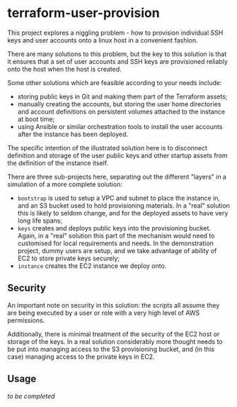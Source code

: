 # terraform-user-provision

This project explores a niggling problem - how to provision individual SSH keys and user accounts onto a linux host in a convenient fashion.

There are many solutions to this problem, but the key to this solution is that it ensures that a set of user accounts and SSH keys are provisioned reliably onto the host when the host is created.

Some other solutions which are feasible according to your needs include:

  - storing public keys in Git and making them part of the Terraform assets;
  - manually creating the accounts, but storing the user home directories and account definitions on persistent volumes attached to the instance at boot time;
  - using Ansible or similar orchestration tools to install the user accounts after the instance has been deployed.

The specific intention of the illustrated solution here is to disconnect definition and storage of the user public keys and other startup assets from the definition of the instance itself.

There are three sub-projects here, separating out the different "layers" in a simulation of a more complete solution:

 - `bootstrap` is used to setup a VPC and subnet to place the instance in, and an S3 bucket used to hold provisioning materials. In a "real" solution this is likely to seldom change, and for the deployed assets to have very long life spans;
 - `keys` creates and deploys public keys into the provisioning bucket. Again, in a "real" solution this part of the mechanism would need to customised for local requirements and needs. In the demonstration project, dummy users are setup, and we take advantage of ability of EC2 to store private keys securely;
 - `instance` creates the EC2 instance we deploy onto.

## Security
An important note on security in this solution: the scripts all assume they are being executed by a user or role with a very high level of AWS permissions.

Additionally, there is minimal treatment of the security of the EC2 host or storage of the keys. In a real solution considerably more thought needs to be put into managing access to the S3 provisioning bucket, and (in this case) managing access to the private keys in EC2.


## Usage

_to be completed_
